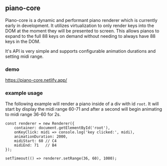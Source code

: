 ## piano-core
Piano-core is a dynamic and performant piano renderer which is currently early in development. It utilizes virtualization to only render keys into the DOM at the moment they will be presented to screen. This allows pianos to expand to the full 88 keys on demand without needing to always have 88 keys in the DOM. 

It's API is very simple and supports configurable animation durations and setting midi range.

### demo
https://piano-core.netlify.app/

### example usage

The following example will render a piano inside of a div with id `root`. It will start by display the midi range 60-71 and after a second will begin animating to midi range 36-60 for 2s.
```
const renderer = new Renderer({
    container: document.getElementById('root'),
    onKeyClick: midi => console.log('key clicked:', midi),
    animationDuration: 2000,
    midiStart: 60 // C4
    midiEnd: 71   // B4
});

setTimeout(() => renderer.setRange(36, 60), 1000);
```

